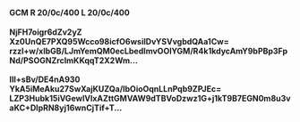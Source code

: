 #### GCM R 20/0c/400 L 20/0c/400
**NjFH7oigr6dZv2yZ**<br/>**Xz0UnQE7PXQ95Wcco98icfO6wsilDvYSVvgbdQAa1Cw=**<br/>**rzzl+w/xlbGB/LJmYemQM0ecLbedImvOOlYGM/R4k1kdycAmY9bPBp3FpNd/PSOGNZrclmKKqqT2X2Wm...**<br/><br/>
**III+sBv/DE4nA930**<br/>**YkA5iMeAku27SwXajKUZQa/IbOioOqnLLnPqb9ZPJEc=**<br/>**LZP3Hubk15iVGewIVlxAZttGMVAW9dTBVoDzwz1G+j1kT9B7EGN0m8u3vaKC+DlpRN8yj16wnCjTif+T...**
